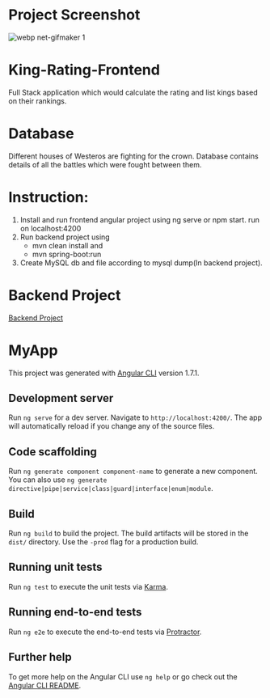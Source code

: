 # Project Screenshot
![webp net-gifmaker 1](https://user-images.githubusercontent.com/11215821/37843549-3f2bd732-2eeb-11e8-833b-2e0538c7bf2c.gif)

# King-Rating-Frontend
Full Stack application which would calculate the rating and list kings based on their rankings.
# Database
Different houses of Westeros are fighting for the crown. Database contains details of all the battles which were fought between them. 
# Instruction:
1. Install and run frontend angular project using ng serve or npm start.
	run on localhost:4200
2. Run backend project using 
	- mvn clean install and 
 	- mvn spring-boot:run
3. Create MySQL db and file according to mysql dump(In backend project). 
# Backend Project
[Backend Project](https://github.com/SunilSigar/King-Rating-Backend)

# MyApp

This project was generated with [Angular CLI](https://github.com/angular/angular-cli) version 1.7.1.

## Development server

Run `ng serve` for a dev server. Navigate to `http://localhost:4200/`. The app will automatically reload if you change any of the source files.

## Code scaffolding

Run `ng generate component component-name` to generate a new component. You can also use `ng generate directive|pipe|service|class|guard|interface|enum|module`.

## Build

Run `ng build` to build the project. The build artifacts will be stored in the `dist/` directory. Use the `-prod` flag for a production build.

## Running unit tests

Run `ng test` to execute the unit tests via [Karma](https://karma-runner.github.io).

## Running end-to-end tests

Run `ng e2e` to execute the end-to-end tests via [Protractor](http://www.protractortest.org/).

## Further help

To get more help on the Angular CLI use `ng help` or go check out the [Angular CLI README](https://github.com/angular/angular-cli/blob/master/README.md).
